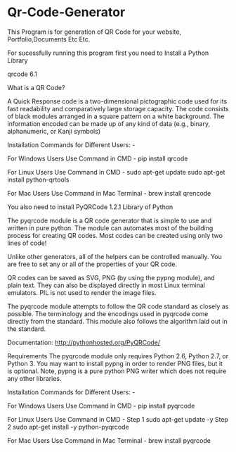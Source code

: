 # Qr-Code-Generator
This Program is for generation of QR Code for your website, Portfolio,Documents Etc Etc.

For sucessfully running this program first you need to Install a Python Library 

qrcode 6.1 

What is a QR Code?

A Quick Response code is a two-dimensional pictographic code used for its fast readability and comparatively large storage capacity. The code consists of black modules arranged in a square pattern on a white background. The information encoded can be made up of any kind of data (e.g., binary, alphanumeric, or Kanji symbols)


Installation Commands for Different Users: - 

For Windows Users Use Command in CMD - pip install qrcode


For Linux Users Use Command in CMD - sudo apt-get update 
                                     sudo apt-get install python-qrtools
                                     
For Mac Users Use Command in Mac Terminal - brew install qrencode


You also need to install PyQRCode 1.2.1 Library of Python 

The pyqrcode module is a QR code generator that is simple to use and written in pure python. The module can automates most of the building process for creating QR codes. Most codes can be created using only two lines of code!

Unlike other generators, all of the helpers can be controlled manually. You are free to set any or all of the properties of your QR code.

QR codes can be saved as SVG, PNG (by using the pypng module), and plain text. They can also be displayed directly in most Linux terminal emulators. PIL is not used to render the image files.

The pyqrcode module attempts to follow the QR code standard as closely as possible. The terminology and the encodings used in pyqrcode come directly from the standard. This module also follows the algorithm laid out in the standard.

Documentation: http://pythonhosted.org/PyQRCode/


Requirements
The pyqrcode module only requires Python 2.6, Python 2.7, or Python 3. You may want to install pypng in order to render PNG files, but it is optional. Note, pypng is a pure python PNG writer which does not require any other libraries.



Installation Commands for Different Users: - 

For Windows Users Use Command in CMD - pip install pyqrcode


For Linux Users Use Command in CMD - Step 1 sudo apt-get update -y
                                     Step 2 sudo apt-get install -y python-pyqrcode
                                     
For Mac Users Use Command in Mac Terminal - brew install pyqrcode

